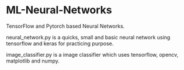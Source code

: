 # ML-Neural-Networks
TensorFlow and Pytorch based Neural Networks.

neural_network.py is a quicks, small and basic neural network using tensorflow and keras for practicing purpose.

image_classifier.py is a image classifier which uses tensorflow, opencv, matplotlib and numpy.
